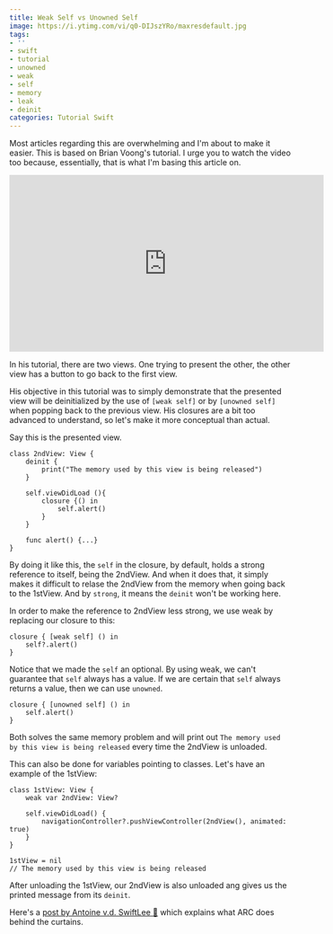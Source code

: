 ```yaml
---
title: Weak Self vs Unowned Self
image: https://i.ytimg.com/vi/q0-DIJszYRo/maxresdefault.jpg
tags:
- ''
- swift
- tutorial
- unowned
- weak
- self
- memory
- leak
- deinit
categories: Tutorial Swift
---
```


Most articles regarding this are overwhelming and I'm about to make it easier. This is based on Brian Voong's tutorial. I urge you to watch the video too because, essentially, that is what I'm basing this article on.

<iframe width="560" height="315" src="https://www.youtube.com/embed/q0-DIJszYRo" frameborder="0" allow="accelerometer; autoplay; encrypted-media; gyroscope; picture-in-picture" allowfullscreen></iframe>
 
In his tutorial, there are two views. One trying to present the other, the other view has a button to go back to the first view. 

His objective in this tutorial was to simply demonstrate that the presented view will be deinitialized by the use of `[weak self]` or by `[unowned self]` when popping back to the previous view. His closures are a bit too advanced to understand, so let's make it more conceptual than actual.
 
Say this is the presented view. 
```
class 2ndView: View {
	deinit {
		print("The memory used by this view is being released")
	}
	
	self.viewDidLoad (){
		closure {() in
			self.alert()
		}
	}
	
	func alert() {...}
}
```

By doing it like this, the `self` in the closure, by default, holds a strong reference to itself, being the 2ndView. And when it does that, it simply makes it difficult to relase the 2ndView from the memory when going back to the 1stView. And by `strong`, it means the `deinit` won't be working here.

In order to make the reference to 2ndView less strong, we use weak by replacing our closure to this:

```
closure { [weak self] () in
	self?.alert()
}
```

Notice that we made the `self` an optional. By using weak, we can't guarantee that `self` always has a value. If we are certain that `self` always returns a value, then we can use `unowned`.

```
closure { [unowned self] () in
	self.alert()
}
```

Both solves the same memory problem and will print out `The memory used by this view is being released` every time the 2ndView is unloaded.

This can also be done for variables pointing to classes. Let's have an example of the 1stView:

```
class 1stView: View {
	weak var 2ndView: View?
	
	self.viewDidLoad() {
		navigationController?.pushViewController(2ndView(), animated: true)
	}
}

1stView = nil
// The memory used by this view is being released
```

After unloading the 1stView, our 2ndView is also unloaded ang gives us the printed message from its `deinit`.

Here's a [post by Antoine v.d. SwiftLee 🚀][avd] which explains what ARC does behind the curtains.

[avd]: https://www.avanderlee.com/swift/weak-self/
